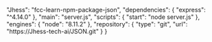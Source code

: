"Jhess": "fcc-learn-npm-package-json",
	"dependencies": {
		"express": "^4.14.0"
	},
	"main": "server.js",
	"scripts": {
		"start": "node server.js"
	},
	"engines": {
		"node": "8.11.2"
	},
	"repository": {
		"type": "git",
		"url": "https://Jhess-tech-ai/JSON.git"
	}
}

